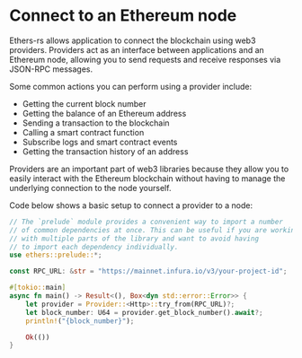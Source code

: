 # Connect to an Ethereum node

Ethers-rs allows application to connect the blockchain using web3 providers. Providers act as an interface between applications and an Ethereum node, allowing you to send requests and receive responses via JSON-RPC messages.

Some common actions you can perform using a provider include:

* Getting the current block number
* Getting the balance of an Ethereum address
* Sending a transaction to the blockchain
* Calling a smart contract function
* Subscribe logs and smart contract events
* Getting the transaction history of an address

Providers are an important part of web3 libraries because they allow you to easily interact with the Ethereum blockchain without having to manage the underlying connection to the node yourself.

Code below shows a basic setup to connect a provider to a node:

```rust
// The `prelude` module provides a convenient way to import a number 
// of common dependencies at once. This can be useful if you are working 
// with multiple parts of the library and want to avoid having 
// to import each dependency individually.
use ethers::prelude::*;

const RPC_URL: &str = "https://mainnet.infura.io/v3/your-project-id";

#[tokio::main]
async fn main() -> Result<(), Box<dyn std::error::Error>> {    
    let provider = Provider::<Http>::try_from(RPC_URL)?;
    let block_number: U64 = provider.get_block_number().await?;
    println!("{block_number}");

    Ok(())
}
```
